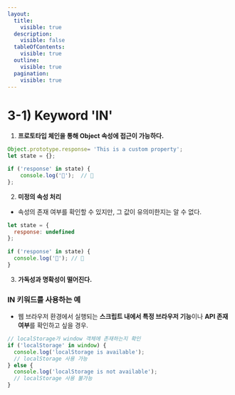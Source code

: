 ```yaml
---
layout:
  title:
    visible: true
  description:
    visible: false
  tableOfContents:
    visible: true
  outline:
    visible: true
  pagination:
    visible: true
---
```


# 3-1) Keyword 'IN'

1. **프로토타입 체인을 통해 Object  속성에 접근이 가능하다.**

```javascript
Object.prototype.response= 'This is a custom property';
let state = {};

if ('response' in state) {
    console.log('💩');  // 💩
}; 
```

2. **미정의 속성 처리**

* 속성의 존재 여부를 확인할 수 있지만, 그 값이 유의미한지는 알 수 없다.

```javascript
let state = {
  response: undefined
};
 
if ('response' in state) {
  console.log('💩'); // 💩
} 
```

3. **가독성과 명확성이 떨어진다.**



### IN 키워드를 사용하는 예

* 웹 브라우저 환경에서 실행되는 **스크립트 내에서 특정 브라우저 기능**이나 **API 존재여부**를 확인하고 싶을 경우.

```javascript
// localStorage가 window 객체에 존재하는지 확인
if ('localStorage' in window) {
  console.log('localStorage is available');
  // localStorage 사용 가능
} else {
  console.log('localStorage is not available');
  // localStorage 사용 불가능
}
```
